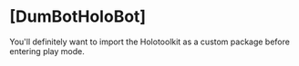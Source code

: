 # [DumBotHoloBot] 
You'll definitely want to import the Holotoolkit as a custom package before entering play mode. 

